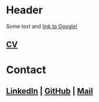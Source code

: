 # Header

Some *text* and [link to Google!](http://google.com)

## [CV](CV-VB.pdf) 

# Contact

## [LinkedIn](https://www.linkedin.com/in/vivianbaars/) | [GitHub](https://github.com/vvbrs) | [Mail](vivianbaars@gmail.com)


